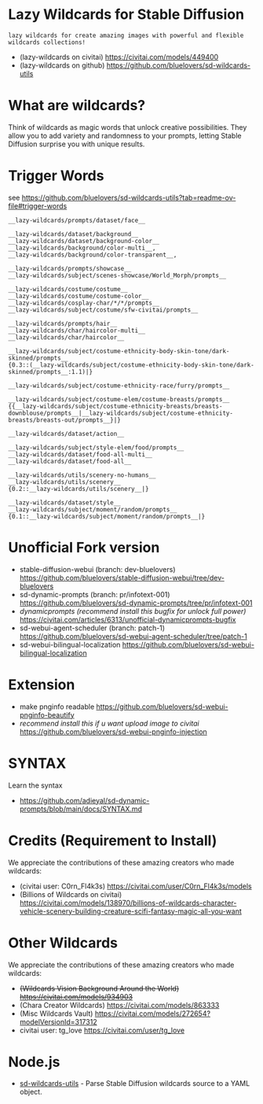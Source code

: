 # Lazy Wildcards for Stable Diffusion

    lazy wildcards for create amazing images with powerful and flexible wildcards collections!

- (lazy-wildcards on civitai)
  https://civitai.com/models/449400
- (lazy-wildcards on github)
  https://github.com/bluelovers/sd-wildcards-utils

# What are wildcards?

Think of wildcards as magic words that unlock creative possibilities. They allow you to add variety and randomness to your prompts, letting Stable Diffusion surprise you with unique results.

# Trigger Words

see https://github.com/bluelovers/sd-wildcards-utils?tab=readme-ov-file#trigger-words

```
__lazy-wildcards/prompts/dataset/face__

__lazy-wildcards/dataset/background__
__lazy-wildcards/dataset/background-color__
__lazy-wildcards/background/color-multi__, 
__lazy-wildcards/background/color-transparent__, 

__lazy-wildcards/prompts/showcase__
__lazy-wildcards/subject/scenes-showcase/World_Morph/prompts__

__lazy-wildcards/costume/costume__
__lazy-wildcards/costume/costume-color__
__lazy-wildcards/cosplay-char/*/*/prompts__
__lazy-wildcards/subject/costume/sfw-civitai/prompts__

__lazy-wildcards/prompts/hair__
__lazy-wildcards/char/haircolor-multi__
__lazy-wildcards/char/haircolor__

__lazy-wildcards/subject/costume-ethnicity-body-skin-tone/dark-skinned/prompts__
{0.3::(__lazy-wildcards/subject/costume-ethnicity-body-skin-tone/dark-skinned/prompts__:1.1)|}

__lazy-wildcards/subject/costume-ethnicity-race/furry/prompts__

__lazy-wildcards/subject/costume-elem/costume-breasts/prompts__
{{__lazy-wildcards/subject/costume-ethnicity-breasts/breasts-downblouse/prompts__|__lazy-wildcards/subject/costume-ethnicity-breasts/breasts-out/prompts__}|}

__lazy-wildcards/dataset/action__

__lazy-wildcards/subject/style-elem/food/prompts__
__lazy-wildcards/dataset/food-all-multi__
__lazy-wildcards/dataset/food-all__

__lazy-wildcards/utils/scenery-no-humans__
__lazy-wildcards/utils/scenery__
{0.2::__lazy-wildcards/utils/scenery__|}

__lazy-wildcards/dataset/style__
__lazy-wildcards/subject/moment/random/prompts__
{0.1::__lazy-wildcards/subject/moment/random/prompts__|}
```

# Unofficial Fork version

- stable-diffusion-webui (branch: dev-bluelovers)
  https://github.com/bluelovers/stable-diffusion-webui/tree/dev-bluelovers
- sd-dynamic-prompts (branch: pr/infotext-001)
  https://github.com/bluelovers/sd-dynamic-prompts/tree/pr/infotext-001
- *dynamicprompts (recommend install this bugfix for unlock full power)*
  https://civitai.com/articles/6313/unofficial-dynamicprompts-bugfix
- sd-webui-agent-scheduler (branch: patch-1)
  https://github.com/bluelovers/sd-webui-agent-scheduler/tree/patch-1
- sd-webui-bilingual-localization
  https://github.com/bluelovers/sd-webui-bilingual-localization

# Extension

- make pnginfo readable
  https://github.com/bluelovers/sd-webui-pnginfo-beautify
- *recommend install this if u want upload image to civitai*
  https://github.com/bluelovers/sd-webui-pnginfo-injection

# SYNTAX

Learn the syntax

- https://github.com/adieyal/sd-dynamic-prompts/blob/main/docs/SYNTAX.md

# Credits (Requirement to Install)

We appreciate the contributions of these amazing creators who made wildcards:

- (civitai user: C0rn_Fl4k3s)
  https://civitai.com/user/C0rn_Fl4k3s/models
- (Billions of Wildcards on civitai)
  https://civitai.com/models/138970/billions-of-wildcards-character-vehicle-scenery-building-creature-scifi-fantasy-magic-all-you-want

# Other Wildcards

We appreciate the contributions of these amazing creators who made wildcards:

- ~~(Wildcards Vision Background Around the World)~~
  ~~https://civitai.com/models/934903~~
- (Chara Creator Wildcards)
  https://civitai.com/models/863333
- (Misc Wildcards Vault)
  https://civitai.com/models/272654?modelVersionId=317312
- civitai user: tg_love
  https://civitai.com/user/tg_love

# Node.js

- [sd-wildcards-utils](https://www.npmjs.com/package/sd-wildcards-utils) - Parse Stable Diffusion wildcards source to a YAML object.
